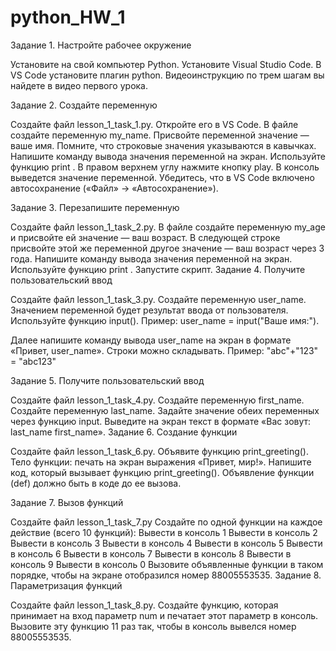 # python_HW_1
Задание 1. Настройте рабочее окружение

Установите на свой компьютер Python.
Установите Visual Studio Code.
В VS Code установите плагин python.
Видеоинструкцию по трем шагам вы найдете в видео первого урока.

Задание 2. Создайте переменную

Создайте файл lesson_1_task_1.py.
Откройте его в VS Code.
В файле создайте переменную my_name.
Присвойте переменной значение — ваше имя. Помните, что строковые значения указываются в кавычках.
Напишите команду вывода значения переменной на экран. Используйте функцию 
print
.
В правом верхнем углу нажмите кнопку play. В консоль выведется значение переменной.
Убедитесь, что в VS Code включено автосохранение («Файл» -> «Автосохранение»).

Задание 3. Перезапишите переменную

Создайте файл lesson_1_task_2.py.
В файле создайте переменную my_age и присвойте ей значение — ваш возраст.
В следующей строке присвойте этой же переменной другое значение — ваш возраст через 3 года.
Напишите команду вывода значения переменной на экран. Используйте функцию 
print
.
Запустите скрипт.
Задание 4. Получите пользовательский ввод

Создайте файл lesson_1_task_3.py.
Создайте переменную user_name.
Значением переменной будет результат ввода от пользователя.
Используйте функцию input(). Пример: user_name = input("Ваше имя:").

Далее напишите команду вывода user_name на экран в формате «Привет, user_name».
Строки можно складывать. Пример: "abc"+"123" = "abc123"

Задание 5. Получите пользовательский ввод

Создайте файл lesson_1_task_4.py.
Создайте переменную first_name.
Создайте переменную last_name.
Задайте значение обеих переменных через функцию input.
Выведите на экран текст в формате «Вас зовут: last_name first_name».
Задание 6. Создание функции

Создайте файл lesson_1_task_6.py.
Объявите функцию print_greeting().
Тело функции: печать на экран выражения «Привет, мир!».
Напишите код, который вызывает функцию print_greeting().
Объявление функции (def) должно быть в коде до ее вызова.

Задание 7. Вызов функций

Создайте файл lesson_1_task_7.py
Создайте по одной функции на каждое действие (всего 10 функций):
Вывести в консоль 1
Вывести в консоль 2
Вывести в консоль 3
Вывести в консоль 4
Вывести в консоль 5
Вывести в консоль 6
Вывести в консоль 7
Вывести в консоль 8
Вывести в консоль 9
Вывести в консоль 0
Вызовите объявленные функции в таком порядке, чтобы на экране отобразился номер 88005553535.
Задание 8. Параметризация функций

Создайте файл lesson_1_task_8.py.
Создайте функцию, которая принимает на вход параметр num и печатает этот параметр в консоль.
Вызовите эту функцию 11 раз так, чтобы в консоль вывелся номер 88005553535.
